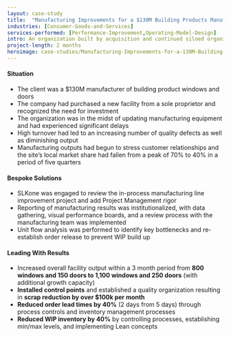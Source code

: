 ```yaml
---
layout: case-study
title:  "Manufacturing Improvements for a $130M Building Products Manufacturer"
industries: [Consumer-Goods-and-Services]
services-performed: [Performance-Improvement,Operating-Model-Design]
intro: An organization built by acquisition and continued siloed organizations led to a bloated facility footprint across a global organization
project-length: 2 months
heroimage: case-studies/Manufacturing-Improvements-for-a-130M-Building-Products-Manufacturer.jpg
---
```


#### Situation
- The client was a $130M manufacturer of building product windows and doors
- The company had purchased a new facility from a sole proprietor and recognized the need for investment
- The organization was in the midst of updating manufacturing equipment and had experienced significant delays
- High turnover had led to an increasing number of quality defects as well as diminishing output
- Manufacturing outputs had begun to stress customer relationships and the site’s local market share had fallen from a peak of 70% to 40% in a period of five quarters

#### Bespoke Solutions
- SLKone was engaged to review the in-process manufacturing line improvement project and add Project Management rigor
- Reporting of manufacturing results was institutionalized, with data gathering, visual performance boards, and a review process with the manufacturing team was implemented
- Unit flow analysis was performed to identify key bottlenecks and re-establish order release to prevent WIP build up

#### Leading With Results
- Increased overall facility output within a 3 month period from **800 windows and 150 doors to 1,100 windows and 250 doors** (with additional growth capacity)
- **Installed control points** and established a quality organization resulting in **scrap reduction by over $100k per month**
- **Reduced order lead times by 40%** (2 days from 5 days) through process controls and inventory management processes
- **Reduced WIP inventory by 40%** by controlling processes, establishing min/max levels, and implementing Lean concepts
